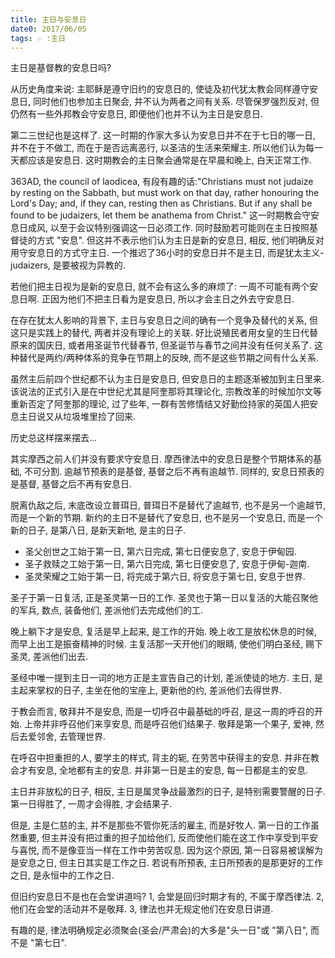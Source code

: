 ```yaml
---
title: 主日与安息日
date0: 2017/06/05
tags: ☆ :主日
---
```


主日是基督教的安息日吗?

从历史角度来说: 主耶稣是遵守旧约的安息日的, 使徒及初代犹太教会同样遵守安息日, 同时他们也参加主日聚会, 并不认为两者之间有关系.  尽管保罗强烈反对, 但仍然有一些外邦教会守安息日, 即便他们也并不认为主日是安息日.

第二三世纪也是这样了. 这一时期的作家大多认为安息日并不在于七日的哪一日, 并不在于不做工, 而在于是否远离恶行, 以圣洁的生活来荣耀主. 所以他们认为每一天都应该是安息日. 这时期教会的主日聚会通常是在早晨和晚上, 白天正常工作.

363AD, the council of laodicea, 有段有趣的话:"Christians must not judaize by resting on the Sabbath, but must work on that day, rather honouring the Lord's Day; and, if they can, resting then as Christians. But if any shall be found to be judaizers, let them be anathema from Christ." 这一时期教会守安息日成风, 以至于会议特别强调这一日必须工作. 同时鼓励若可能则在主日按照基督徒的方式 "安息". 但这并不表示他们认为主日是新的安息日, 相反, 他们明确反对用守安息日的方式守主日. 一个推迟了36小时的安息日并不是主日, 而是犹太主义-judaizers, 是要被视为异教的.

若他们把主日视为是新的安息日, 就不会有这么多的麻烦了: 一周不可能有两个安息日啊. 正因为他们不把主日看为是安息日, 所以才会主日之外去守安息日.

在存在犹太人影响的背景下, 主日与安息日之间的确有一个竞争及替代的关系, 但这只是实践上的替代, 两者并没有理论上的关联. 好比说殖民者用女皇的生日代替原来的国庆日, 或者用圣诞节代替春节, 但圣诞节与春节之间并没有任何关系了. 这种替代是两约/两种体系的竞争在节期上的反映, 而不是这些节期之间有什么关系.

虽然主后前四个世纪都不认为主日是安息日, 但安息日的主题逐渐被加到主日里来. 该说法的正式引入是在中世纪尤其是阿奎那将其理论化, 宗教改革的时候加尔文等重新否定了阿奎那的理论, 过了些年, 一群有苦修情结又好勤俭持家的英国人把安息主日说又从垃圾堆里捡了回来.

历史总这样摆来摆去...

其实摩西之前人们并没有要求守安息日. 摩西律法中的安息日是整个节期体系的基础, 不可分割. 逾越节预表的是基督, 基督之后不再有逾越节. 同样的, 安息日预表的是基督, 基督之后不再有安息日.

脱离仇敌之后, 末底改设立普珥日, 普珥日不是替代了逾越节, 也不是另一个逾越节, 而是一个新的节期. 新约的主日不是替代了安息日, 也不是另一个安息日, 而是一个新的日子, 是第八日, 是新天新地, 是主的日子.

- 圣父创世之工始于第一日, 第六日完成, 第七日便安息了, 安息于伊甸园.
- 圣子救赎之工始于第一日, 第六日完成, 第七日便安息了, 安息于伊甸-迦南.
- 圣灵荣耀之工始于第一日, 将完成于第六日, 将安息于第七日, 安息于世界.

圣子于第一日复活, 正是圣灵第一日的工作. 圣灵也于第一日以复活的大能召聚他的军兵, 数点, 装备他们, 差派他们去完成他们的工.

晚上躺下才是安息, 复活是早上起来, 是工作的开始. 晚上收工是放松休息的时候, 而早上出工是振奋精神的时候. 主复活那一天开他们的眼睛, 使他们明白圣经, 赐下圣灵, 差派他们出去.

圣经中唯一提到主日一词的地方正是主宣告自己的计划, 差派使徒的地方. 主日, 是主起来掌权的日子, 主坐在他的宝座上, 更新他的约, 差派他们去得世界.

于教会而言, 敬拜并不是安息, 而是一切呼召中最基础的呼召, 是这一周的呼召的开始. 上帝并非呼召他们来享安息, 而是呼召他们结果子. 敬拜是第一个果子, 爱神, 然后去爱邻舍, 去管理世界.

在呼召中担重担的人, 要学主的样式, 背主的轭, 在劳苦中获得主的安息. 并非在教会才有安息, 全地都有主的安息. 并非第一日是主的安息, 每一日都是主的安息.

主日并非放松的日子, 相反, 主日是属灵争战最激烈的日子, 是特别需要警醒的日子. 第一日得胜了, 一周才会得胜, 才会结果子.

但是, 主是仁慈的主, 并不是那些不管你死活的雇主, 而是好牧人. 第一日的工作虽然重要, 但主并没有把过重的担子加给他们, 反而使他们能在这工作中享受到平安与喜悦, 而不是像亚当一样在工作中劳苦叹息. 因为这个原因, 第一日容易被误解为是安息之日, 但主日其实是工作之日. 若说有所预表, 主日所预表的是那更好的工作之日, 是永恒中的工作之日.

但旧约安息日不是也在会堂讲道吗? 1, 会堂是回归时期才有的, 不属于摩西律法. 2, 他们在会堂的活动并不是敬拜. 3, 律法也并无规定他们在安息日讲道.

有趣的是, 律法明确规定必须聚会(圣会/严肃会)的大多是"头一日"或 "第八日", 而不是 "第七日".

